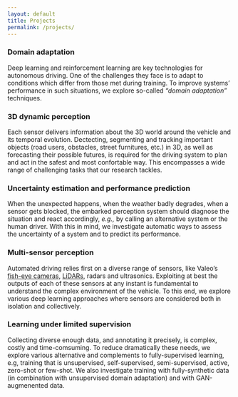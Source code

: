 ```yaml
---
layout: default
title: Projects
permalink: /projects/
---
```



### Domain adaptation
Deep learning and reinforcement learning are key technologies for autonomous driving. One of the challenges they face is to adapt to conditions which differ from those met during training. To improve systems’ performance in such situations, we explore so-called *“domain adaptation”* techniques.

### 3D dynamic perception
Each sensor delivers information about the 3D world around the vehicle and its temporal evolution. Dectecting, segmenting and tracking important objects (road users, obstacles, street furnitures, etc.) in 3D, as well as forecasting their possible futures, is required for the driving system to plan and act in the safest and most confortable way. This encompasses a wide range of challenging tasks that our research tackles.

### Uncertainty estimation and performance prediction
When the unexpected happens, when the weather badly degrades, when a sensor gets blocked, the embarked perception system should diagnose the situation and react accordingly, *e.g.,* by calling an alternative system or the human driver. With this in mind, we investigate automatic ways to assess the uncertainty of a system and to predict its performance.

### Multi-sensor perception
Automated driving relies first on a diverse range of sensors, like Valeo’s [fish-eye cameras](https://www.valeo.com/en/360-vue/), [LiDARs](https://www.valeo.com/en/valeo-scala/), radars and ultrasonics. Exploiting at best the outputs of each of these sensors at any instant is fundamental to understand the complex environment of the vehicle. To this end, we explore various deep learning approaches where sensors are considered both in isolation and collectively.

### Learning under limited supervision 
Collecting diverse enough data, and annotating it precisely, is complex, costly and time-comsuming. To reduce dramatically these needs, we explore various alternative and complements to fully-supervised learning, e.g, training that is unsupervised, self-supervised, semi-supervised, active, zero-shot or few-shot. We also investigate training with fully-synthetic data (in combination with unsupervised domain adaptation) and with GAN-augmenented data.
